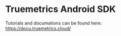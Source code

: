 # Truemetrics Android SDK

Tutorials and documations can be found here:
https://docu.truemetrics.cloud/

